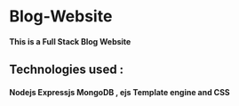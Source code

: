 # Blog-Website

#### This is a Full Stack Blog Website 

## Technologies used :

#### Nodejs Expressjs MongoDB , ejs Template engine and CSS
